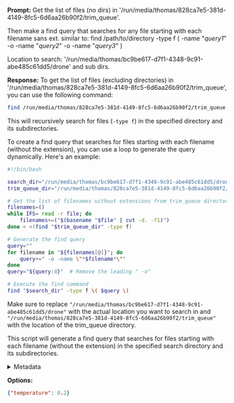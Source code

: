 **Prompt:**
Get the list of files (no dirs) in '/run/media/thomas/828ca7e5-381d-4149-8fc5-6d6aa26b90f2/trim_queue'.

Then make a find query that searches for any file starting with each filename sans ext. similar to: find /path/to/directory -type f \( -name "*query1*" -o -name "*query2*" -o -name "*query3*" \)

Location to search: '/run/media/thomas/bc9be617-d7f1-4348-9c91-abe485c61dd5/drone' and sub dirs.

**Response:**
To get the list of files (excluding directories) in '/run/media/thomas/828ca7e5-381d-4149-8fc5-6d6aa26b90f2/trim_queue', you can use the following command:

```bash
find /run/media/thomas/828ca7e5-381d-4149-8fc5-6d6aa26b90f2/trim_queue -type f
```

This will recursively search for files (`-type f`) in the specified directory and its subdirectories.

To create a find query that searches for files starting with each filename (without the extension), you can use a loop to generate the query dynamically. Here's an example:

```bash
#!/bin/bash

search_dir="/run/media/thomas/bc9be617-d7f1-4348-9c91-abe485c61dd5/drone"
trim_queue_dir="/run/media/thomas/828ca7e5-381d-4149-8fc5-6d6aa26b90f2/trim_queue"

# Get the list of filenames without extensions from trim_queue directory
filenames=()
while IFS= read -r file; do
    filenames+=("$(basename "$file" | cut -d. -f1)")
done < <(find "$trim_queue_dir" -type f)

# Generate the find query
query=""
for filename in "${filenames[@]}"; do
    query+=" -o -name \"*$filename*\""
done
query="${query:4}"  # Remove the leading " -o"

# Execute the find command
find "$search_dir" -type f \( $query \)
```

Make sure to replace `"/run/media/thomas/bc9be617-d7f1-4348-9c91-abe485c61dd5/drone"` with the actual location you want to search in and `"/run/media/thomas/828ca7e5-381d-4149-8fc5-6d6aa26b90f2/trim_queue"` with the location of the trim_queue directory.

This script will generate a find query that searches for files starting with each filename (without the extension) in the specified search directory and its subdirectories.

<details><summary>Metadata</summary>

- Duration: 30317 ms
- Datetime: 2023-10-30T08:56:20.293724
- Model: gpt-3.5-turbo-0613

</details>

**Options:**
```json
{"temperature": 0.2}
```

